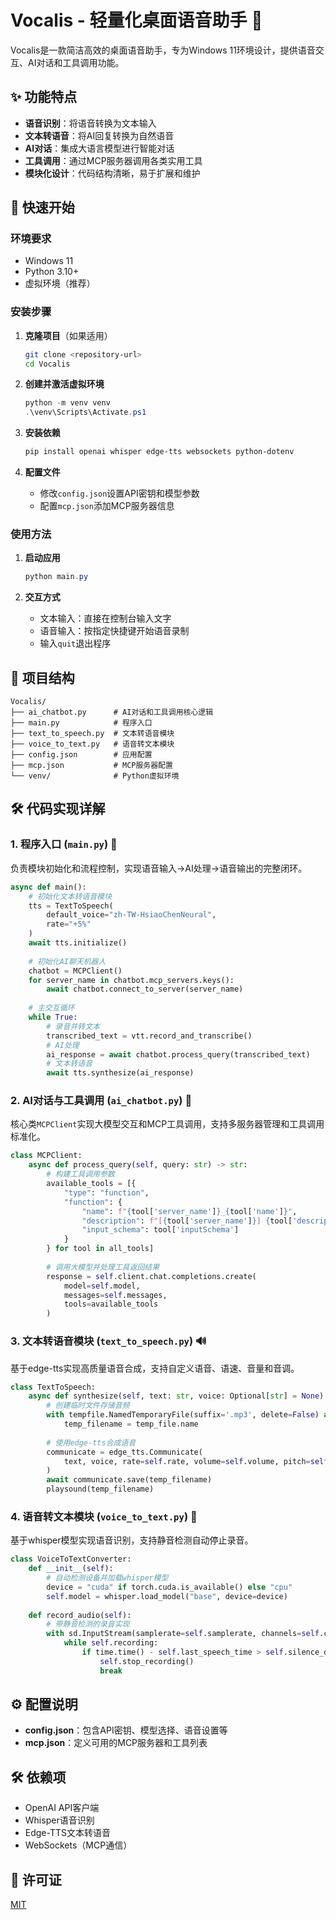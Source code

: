 # Vocalis - 轻量化桌面语音助手 🎤

Vocalis是一款简洁高效的桌面语音助手，专为Windows 11环境设计，提供语音交互、AI对话和工具调用功能。

## ✨ 功能特点
- **语音识别**：将语音转换为文本输入
- **文本转语音**：将AI回复转换为自然语音
- **AI对话**：集成大语言模型进行智能对话
- **工具调用**：通过MCP服务器调用各类实用工具
- **模块化设计**：代码结构清晰，易于扩展和维护

## 🚀 快速开始

### 环境要求
- Windows 11
- Python 3.10+
- 虚拟环境（推荐）

### 安装步骤
1. **克隆项目**（如果适用）
   ```bash
   git clone <repository-url>
   cd Vocalis
   ```

2. **创建并激活虚拟环境**
   ```powershell
   python -m venv venv
   .\venv\Scripts\Activate.ps1
   ```

3. **安装依赖**
   ```powershell
   pip install openai whisper edge-tts websockets python-dotenv
   ```

4. **配置文件**
   - 修改`config.json`设置API密钥和模型参数
   - 配置`mcp.json`添加MCP服务器信息

### 使用方法
1. **启动应用**
   ```powershell
   python main.py
   ```

2. **交互方式**
   - 文本输入：直接在控制台输入文字
   - 语音输入：按指定快捷键开始语音录制
   - 输入`quit`退出程序

## 📁 项目结构
```
Vocalis/
├── ai_chatbot.py      # AI对话和工具调用核心逻辑
├── main.py            # 程序入口
├── text_to_speech.py  # 文本转语音模块
├── voice_to_text.py   # 语音转文本模块
├── config.json        # 应用配置
├── mcp.json           # MCP服务器配置
└── venv/              # Python虚拟环境
```

## 🛠️ 代码实现详解

### 1. 程序入口 (`main.py`) 🚀
负责模块初始化和流程控制，实现语音输入→AI处理→语音输出的完整闭环。

```python:/e:/pycode/Vocalis/main.py
async def main():
    # 初始化文本转语音模块
    tts = TextToSpeech(
        default_voice="zh-TW-HsiaoChenNeural",
        rate="+5%"
    )
    await tts.initialize()
    
    # 初始化AI聊天机器人
    chatbot = MCPClient()
    for server_name in chatbot.mcp_servers.keys():
        await chatbot.connect_to_server(server_name)
    
    # 主交互循环
    while True:
        # 录音并转文本
        transcribed_text = vtt.record_and_transcribe()
        # AI处理
        ai_response = await chatbot.process_query(transcribed_text)
        # 文本转语音
        await tts.synthesize(ai_response)
```

### 2. AI对话与工具调用 (`ai_chatbot.py`) 🤖
核心类`MCPClient`实现大模型交互和MCP工具调用，支持多服务器管理和工具调用标准化。

```python:/e:/pycode/Vocalis/ai_chatbot.py
class MCPClient:
    async def process_query(self, query: str) -> str:
        # 构建工具调用参数
        available_tools = [{
            "type": "function",
            "function": {
                "name": f"{tool['server_name']}_{tool['name']}",
                "description": f"[{tool['server_name']}] {tool['description']}",
                "input_schema": tool['inputSchema']
            }
        } for tool in all_tools]
        
        # 调用大模型并处理工具返回结果
        response = self.client.chat.completions.create(
            model=self.model,
            messages=self.messages,
            tools=available_tools     
        )
```

### 3. 文本转语音模块 (`text_to_speech.py`) 🔊
基于edge-tts实现高质量语音合成，支持自定义语音、语速、音量和音调。

```python:/e:/pycode/Vocalis/text_to_speech.py
class TextToSpeech:
    async def synthesize(self, text: str, voice: Optional[str] = None) -> None:
        # 创建临时文件存储音频
        with tempfile.NamedTemporaryFile(suffix='.mp3', delete=False) as temp_file:
            temp_filename = temp_file.name
        
        # 使用edge-tts合成语音
        communicate = edge_tts.Communicate(
            text, voice, rate=self.rate, volume=self.volume, pitch=self.pitch
        )
        await communicate.save(temp_filename)
        playsound(temp_filename)
```

### 4. 语音转文本模块 (`voice_to_text.py`) 🎤
基于whisper模型实现语音识别，支持静音检测自动停止录音。

```python:/e:/pycode/Vocalis/voice_to_text.py
class VoiceToTextConverter:
    def __init__(self):
        # 自动检测设备并加载whisper模型
        device = "cuda" if torch.cuda.is_available() else "cpu"
        self.model = whisper.load_model("base", device=device)
        
    def record_audio(self):
        # 带静音检测的录音实现
        with sd.InputStream(samplerate=self.samplerate, channels=self.channels, callback=callback):
            while self.recording:
                if time.time() - self.last_speech_time > self.silence_duration:
                    self.stop_recording()
                    break
```

## ⚙️ 配置说明
- **config.json**：包含API密钥、模型选择、语音设置等
- **mcp.json**：定义可用的MCP服务器和工具列表

## 🛠️ 依赖项
- OpenAI API客户端
- Whisper语音识别
- Edge-TTS文本转语音
- WebSockets（MCP通信）

## 📄 许可证
[MIT](LICENSE)